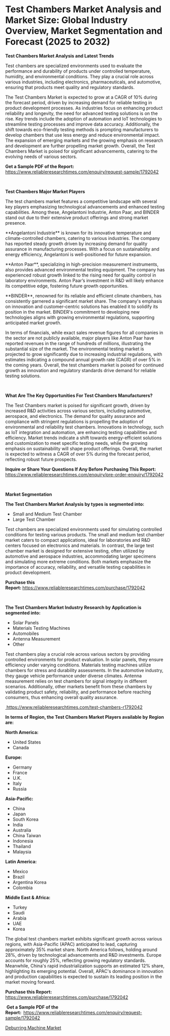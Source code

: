 <p><h1>Test Chambers Market Analysis and Market Size: Global Industry Overview, Market Segmentation and Forecast (2025 to 2032)</h1></p><p><strong>Test Chambers Market Analysis and Latest Trends</strong></p>
<p><p>Test chambers are specialized environments used to evaluate the performance and durability of products under controlled temperature, humidity, and environmental conditions. They play a crucial role across various industries, including electronics, pharmaceuticals, and automotive, ensuring that products meet quality and regulatory standards.</p><p>The Test Chambers Market is expected to grow at a CAGR of 10% during the forecast period, driven by increasing demand for reliable testing in product development processes. As industries focus on enhancing product reliability and longevity, the need for advanced testing solutions is on the rise. Key trends include the adoption of automation and IoT technologies to streamline testing processes and improve data accuracy. Additionally, the shift towards eco-friendly testing methods is prompting manufacturers to develop chambers that use less energy and reduce environmental impact. The expansion of emerging markets and the growing emphasis on research and development are further propelling market growth. Overall, the Test Chambers Market is poised for significant advancements, catering to the evolving needs of various sectors.</p></p>
<p><strong>Get a Sample PDF of the Report:&nbsp;</strong> <a href="https://www.reliableresearchtimes.com/enquiry/request-sample/1792042?utm_campaign=2123&utm_medium=2&utm_source=Github&utm_content=ia&utm_term=20022025&utm_id=test-chambers">https://www.reliableresearchtimes.com/enquiry/request-sample/1792042</a></p>
<p>&nbsp;</p>
<p><strong>Test Chambers Major Market Players</strong></p>
<p><p>The test chambers market features a competitive landscape with several key players emphasizing technological advancements and enhanced testing capabilities. Among these, Angelantoni Industrie, Anton Paar, and BINDER stand out due to their extensive product offerings and strong market presence.</p><p>**Angelantoni Industrie** is known for its innovative temperature and climate-controlled chambers, catering to various industries. The company has reported steady growth driven by increasing demand for quality assurance in manufacturing processes. With a focus on sustainability and energy efficiency, Angelantoni is well-positioned for future expansion.</p><p>**Anton Paar**, specializing in high-precision measurement instruments, also provides advanced environmental testing equipment. The company has experienced robust growth linked to the rising need for quality control in laboratory environments. Anton Paar’s investment in R&D will likely enhance its competitive edge, fostering future growth opportunities.</p><p>**BINDER**, renowned for its reliable and efficient climate chambers, has consistently garnered a significant market share. The company's emphasis on innovation and customer-centric solutions has enabled it to solidify its position in the market. BINDER's commitment to developing new technologies aligns with growing environmental regulations, supporting anticipated market growth.</p><p>In terms of financials, while exact sales revenue figures for all companies in the sector are not publicly available, major players like Anton Paar have reported revenues in the range of hundreds of millions, illustrating the substantial size of the market. The environmental testing market is projected to grow significantly due to increasing industrial regulations, with estimates indicating a compound annual growth rate (CAGR) of over 5% in the coming years. Overall, the test chambers market is poised for continued growth as innovation and regulatory standards drive demand for reliable testing solutions.</p></p>
<p>&nbsp;</p>
<p><strong>What Are The Key Opportunities For Test Chambers Manufacturers?</strong></p>
<p><p>The Test Chambers market is poised for significant growth, driven by increased R&D activities across various sectors, including automotive, aerospace, and electronics. The demand for quality assurance and compliance with stringent regulations is propelling the adoption of environmental and reliability test chambers. Innovations in technology, such as IoT integration and automation, are enhancing testing capabilities and efficiency. Market trends indicate a shift towards energy-efficient solutions and customization to meet specific testing needs, while the growing emphasis on sustainability will shape product offerings. Overall, the market is expected to witness a CAGR of over 5% during the forecast period, reflecting robust future prospects.</p></p>
<p><strong>Inquire or Share Your Questions If Any Before Purchasing This Report:</strong> <a href="https://www.reliableresearchtimes.com/enquiry/pre-order-enquiry/1792042?utm_campaign=2123&utm_medium=2&utm_source=Github&utm_content=ia&utm_term=20022025&utm_id=test-chambers">https://www.reliableresearchtimes.com/enquiry/pre-order-enquiry/1792042</a></p>
<p>&nbsp;</p>
<p><strong>Market Segmentation</strong></p>
<p><strong>The Test Chambers Market Analysis by types is segmented into:</strong></p>
<p><ul><li>Small and Medium Test Chamber</li><li>Large Test Chamber</li></ul></p>
<p><p>Test chambers are specialized environments used for simulating controlled conditions for testing various products. The small and medium test chamber market caters to compact applications, ideal for laboratories and R&D centers focused on electronics and materials. In contrast, the large test chamber market is designed for extensive testing, often utilized by automotive and aerospace industries, accommodating larger specimens and simulating more extreme conditions. Both markets emphasize the importance of accuracy, reliability, and versatile testing capabilities in product development.</p></p>
<p><strong>Purchase this Report:&nbsp;</strong><a href="https://www.reliableresearchtimes.com/purchase/1792042?utm_campaign=2123&utm_medium=2&utm_source=Github&utm_content=ia&utm_term=20022025&utm_id=test-chambers">https://www.reliableresearchtimes.com/purchase/1792042</a></p>
<p>&nbsp;</p>
<p><strong>The Test Chambers Market Industry Research by Application is segmented into:</strong></p>
<p><ul><li>Solar Panels</li><li>Materials Testing Machines</li><li>Automobiles</li><li>Antenna Measurement</li><li>Other</li></ul></p>
<p><p>Test chambers play a crucial role across various sectors by providing controlled environments for product evaluation. In solar panels, they ensure efficiency under varying conditions. Materials testing machines utilize chambers for stress and durability assessments. In the automotive industry, they gauge vehicle performance under diverse climates. Antenna measurement relies on test chambers for signal integrity in different scenarios. Additionally, other markets benefit from these chambers by validating product safety, reliability, and performance before reaching consumers, thus enhancing overall quality assurance.</p></p>
<p><a href="https://www.reliableresearchtimes.com/test-chambers-r1792042?utm_campaign=2123&utm_medium=2&utm_source=Github&utm_content=ia&utm_term=20022025&utm_id=test-chambers">&nbsp;https://www.reliableresearchtimes.com/test-chambers-r1792042</a></p>
<p><strong>In terms of Region, the Test Chambers Market Players available by Region are:</strong></p>
<p>
    <p> <strong> North America: </strong>
        <ul>
            <li>United States</li>
            <li>Canada</li>
        </ul>
        </p> 
    <p> <strong> Europe: </strong>
        <ul>
            <li>Germany</li>
            <li>France</li>
            <li>U.K.</li>
            <li>Italy</li>
            <li>Russia</li>
        </ul>
        </p> 
    <p> <strong> Asia-Pacific: </strong>
        <ul>
            <li>China</li>
            <li>Japan</li>
            <li>South Korea</li>
            <li>India</li>
            <li>Australia</li>
            <li>China Taiwan</li>
            <li>Indonesia</li>
            <li>Thailand</li>
            <li>Malaysia</li>
        </ul>
        </p> 
    <p> <strong> Latin America: </strong>
        <ul>
            <li>Mexico</li>
            <li>Brazil</li>
            <li>Argentina Korea</li>
            <li>Colombia</li>
        </ul>
        </p> 
    <p> <strong> Middle East & Africa: </strong>
        <ul>
            <li>Turkey</li>
            <li>Saudi</li>
            <li>Arabia</li>
            <li>UAE</li>
            <li>Korea</li>
        </ul>
    </p>
    </p>
<p><p>The global test chambers market exhibits significant growth across various regions, with Asia-Pacific (APAC) anticipated to lead, capturing approximately 35% market share. North America follows, holding around 28%, driven by technological advancements and R&D investments. Europe accounts for roughly 25%, reflecting growing regulatory standards. Meanwhile, China's rapid industrialization supports an estimated 12% share, highlighting its emerging potential. Overall, APAC's dominance in innovation and production capabilities is expected to sustain its leading position in the market moving forward.</p></p>
<p><strong>Purchase this Report: </strong><a href="https://www.reliableresearchtimes.com/purchase/1792042?utm_campaign=2123&utm_medium=2&utm_source=Github&utm_content=ia&utm_term=20022025&utm_id=test-chambers">https://www.reliableresearchtimes.com/purchase/1792042</a></p>
<p>&nbsp;<strong>Get a Sample PDF of the Report:&nbsp;&nbsp;</strong><a href="https://www.reliableresearchtimes.com/enquiry/request-sample/1792042?utm_campaign=2123&utm_medium=2&utm_source=Github&utm_content=ia&utm_term=20022025&utm_id=test-chambers">https://www.reliableresearchtimes.com/enquiry/request-sample/1792042</a></p>
<p><strong></strong></p>
<p><p><a href="https://github.com/mcfred89/Market-Research-Report-List-1/blob/main/deburring-machine-market.md?utm_campaign=2123&utm_medium=2&utm_source=Github&utm_content=ia&utm_term=20022025&utm_id=test-chambers">Deburring Machine Market</a></p></p>